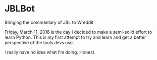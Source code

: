 # JBLBot
Bringing the commentary of JBL to Wreddit

Friday, March 11, 2016 is the day I decided to make a semi-solid effort to learn Python.  This is my first attempt to try and learn and get a better perspective of the tools devs use. 

I really have no idea what I'm doing.  Honest.